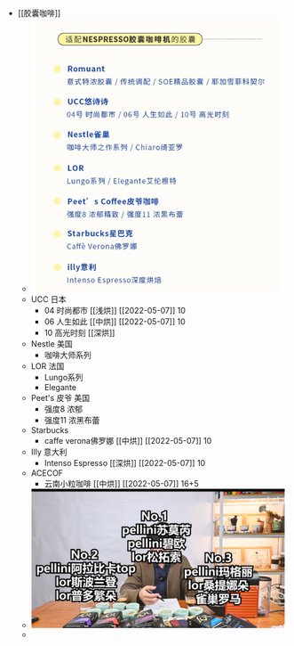 - [[胶囊咖啡]]
	- ![image.png](../assets/image_1651904458060_0.png)
	- UCC 日本
		- 04 时尚都市 [[浅烘]] [[2022-05-07]] 10
		- 06 人生如此 [[中烘]] [[2022-05-07]] 10
		- 10 高光时刻 [[深烘]]
	- Nestle 美国
		- 咖啡大师系列
	- LOR 法国
		- Lungo系列
		- Elegante
	- Peet's 皮爷 美国
		- 强度8 浓郁
		- 强度11 浓黑布蕾
	- Starbucks
		- caffe verona佛罗娜 [[中烘]] [[2022-05-07]] 10
	- Illy 意大利
		- Intenso Espresso [[深烘]] [[2022-05-07]] 10
	- ACECOF
		- 云南小粒咖啡 [[中烘]] [[2022-05-07]] 16+5
	- ![image.png](../assets/image_1653196466682_0.png)
	-